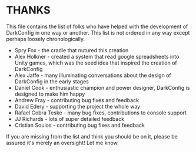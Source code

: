 THANKS
=======

This file contains the list of folks who have helped with the development of DarkConfig in one way or another.  This list is not ordered in any way except perhaps loosely chronologically.  

- Spry Fox - the cradle that nutured this creation
- Alex Holkner - created a system that read google spreadsheets into Unity games, which was the seed idea that inspired the creation of DarkConfig
- Alex Jaffe - many illuminating conversations about the design of DarkConfig in the early stages
- Daniel Cook - enthusiastic champion and power designer, DarkConfig is designed to make him happy
- Andrew Fray - contributing bug fixes and feedback
- David Edery - supporting the project the whole way
- Rafael Cobra Teske - many bug fixes, contributions to console support
- JJ Richards - lots of super detailed feedback
- Cristian Soulos - contributing bug fixes and feedback

If you are missing from the list and think you should be on it, please be assured it's merely an oversight!  Let me know.